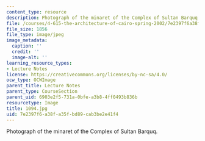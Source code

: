```yaml
---
content_type: resource
description: Photograph of the minaret of the Complex of Sultan Barquq.
file: /courses/4-615-the-architecture-of-cairo-spring-2002/7e2397f6a38fa35fbd89cab3be2e41f4_1094.jpg
file_size: 1856
file_type: image/jpeg
image_metadata:
  caption: ''
  credit: ''
  image-alt: ''
learning_resource_types:
- Lecture Notes
license: https://creativecommons.org/licenses/by-nc-sa/4.0/
ocw_type: OCWImage
parent_title: Lecture Notes
parent_type: CourseSection
parent_uid: 6903e2f5-731a-0bfe-a3b8-4ff0493b836b
resourcetype: Image
title: 1094.jpg
uid: 7e2397f6-a38f-a35f-bd89-cab3be2e41f4
---
```

Photograph of the minaret of the Complex of Sultan Barquq.